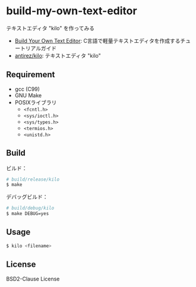 # build-my-own-text-editor

テキストエディタ "kilo" を作ってみる

- [Build Your Own Text Editor](https://viewsourcecode.org/snaptoken/kilo/): C言語で軽量テキストエディタを作成するチュートリアルガイド
- [antirez/kilo](https://github.com/antirez/kilo): テキストエディタ "kilo"

## Requirement

- gcc (C99)
- GNU Make
- POSIXライブラリ
    - `<fcntl.h>`
    - `<sys/ioctl.h>`
    - `<sys/types.h>`
    - `<termios.h>`
    - `<unistd.h>`

## Build

ビルド：

```sh
# build/release/kilo
$ make
```

デバッグビルド：

```sh
# build/debug/kilo
$ make DEBUG=yes
```

## Usage

```sh
$ kilo <filename>
```

## License

BSD2-Clause License
